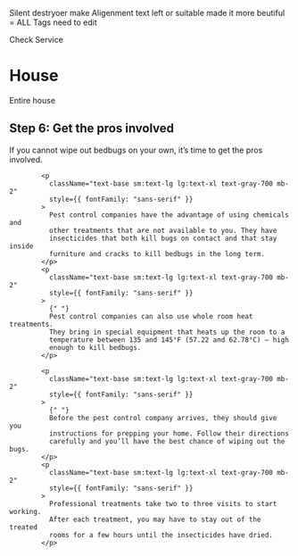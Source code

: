 Silent destryoer make Aligenment text left or suitable made it more beutiful = ALL Tags need to edit

 <Link
            to="/"
            type="button"
            className="bg-indigo-600 text-white text-sm leading-6 font-medium py-2 px-3 rounded-lg"
          >
            Check Service
          </Link>

<div className="relative p-3 col-start-1 row-start-1 flex flex-col-reverse rounded-lg bg-gradient-to-t from-black/75 via-black/0 sm:bg-none sm:row-start-2 sm:p-0 lg:row-start-1">
          <h1 className="mt-1 text-lg font-semibold text-white sm:text-slate-900 md:text-2xl dark:sm:text-white">
            House
          </h1>
          <p className="text-sm leading-4 font-medium text-white sm:text-slate-500 dark:sm:text-slate-400">
            Entire house
          </p>
        </div>

<h2 className="text-lg font-semibold text-gray-800 mb-2">
              Step 6: Get the pros involved
            </h2>
            <p
              className="text-base sm:text-lg lg:text-xl text-gray-700 mb-2"
              style={{ fontFamily: "sans-serif" }}
            >
              If you cannot wipe out bedbugs on your own, it’s time to get the
              pros involved.
            </p>

            <p
              className="text-base sm:text-lg lg:text-xl text-gray-700 mb-2"
              style={{ fontFamily: "sans-serif" }}
            >
              Pest control companies have the advantage of using chemicals and
              other treatments that are not available to you. They have
              insecticides that both kill bugs on contact and that stay inside
              furniture and cracks to kill bedbugs in the long term.
            </p>
            <p
              className="text-base sm:text-lg lg:text-xl text-gray-700 mb-2"
              style={{ fontFamily: "sans-serif" }}
            >
              {" "}
              Pest control companies can also use whole room heat treatments.
              They bring in special equipment that heats up the room to a
              temperature between 135 and 145°F (57.22 and 62.78°C) — high
              enough to kill bedbugs.
            </p>

            <p
              className="text-base sm:text-lg lg:text-xl text-gray-700 mb-2"
              style={{ fontFamily: "sans-serif" }}
            >
              {" "}
              Before the pest control company arrives, they should give you
              instructions for prepping your home. Follow their directions
              carefully and you’ll have the best chance of wiping out the bugs.
            </p>
            <p
              className="text-base sm:text-lg lg:text-xl text-gray-700 mb-2"
              style={{ fontFamily: "sans-serif" }}
            >
              Professional treatments take two to three visits to start working.
              After each treatment, you may have to stay out of the treated
              rooms for a few hours until the insecticides have dried.
            </p>
